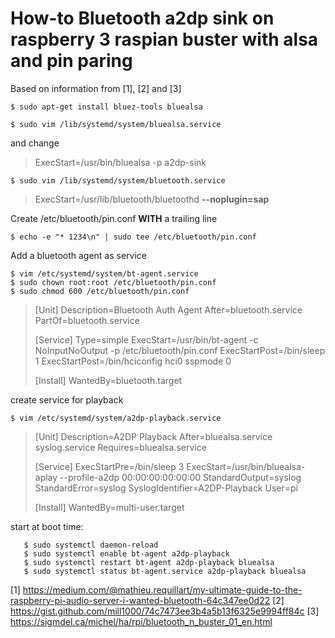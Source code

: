 # How-to Bluetooth a2dp sink on raspberry 3 raspian buster with alsa and pin paring

Based on information from [1], [2] and [3]

`$ sudo apt-get install bluez-tools bluealsa`

`$ sudo vim /lib/systemd/system/bluealsa.service`

and change

> ExecStart=/usr/bin/bluealsa -p a2dp-sink

`$ sudo vim /lib/systemd/system/bluetooth.service`

> ExecStart=/usr/lib/bluetooth/bluetoothd **--noplugin=sap**

Create /etc/bluetooth/pin.conf **WITH** a trailing line

`$ echo -e "* 1234\n" | sudo tee /etc/bluetooth/pin.conf`

Add a bluetooth agent as service
```
$ vim /etc/systemd/system/bt-agent.service
$ sudo chown root:root /etc/bluetooth/pin.conf
$ sudo chmod 600 /etc/bluetooth/pin.conf
```
   
>   [Unit]
>   Description=Bluetooth Auth Agent
>   After=bluetooth.service
>   PartOf=bluetooth.service
>
>   [Service]
>   Type=simple
>   ExecStart=/usr/bin/bt-agent -c NoInputNoOutput -p /etc/bluetooth/pin.conf
>   ExecStartPost=/bin/sleep 1
>   ExecStartPost=/bin/hciconfig hci0 sspmode 0
>
>   [Install]
>   WantedBy=bluetooth.target


create service for playback

`$ vim /etc/systemd/system/a2dp-playback.service`

>   [Unit]
>   Description=A2DP Playback
>   After=bluealsa.service syslog.service
>   Requires=bluealsa.service
>
>   [Service]
>   ExecStartPre=/bin/sleep 3
>   ExecStart=/usr/bin/bluealsa-aplay --profile-a2dp 00:00:00:00:00:00
>   StandardOutput=syslog
>   StandardError=syslog
>   SyslogIdentifier=A2DP-Playback
>   User=pi
>
>   [Install]
>   WantedBy=multi-user.target

start at boot time:
```
   $ sudo systemctl daemon-reload
   $ sudo systemctl enable bt-agent a2dp-playback
   $ sudo systemctl restart bt-agent a2dp-playback bluealsa
   $ sudo systemctl status bt-agent.service a2dp-playback bluealsa
```
[1] https://medium.com/@mathieu.requillart/my-ultimate-guide-to-the-raspberry-pi-audio-server-i-wanted-bluetooth-64c347ee0d22
[2] https://gist.github.com/mill1000/74c7473ee3b4a5b13f6325e9994ff84c
[3] https://sigmdel.ca/michel/ha/rpi/bluetooth_n_buster_01_en.html
